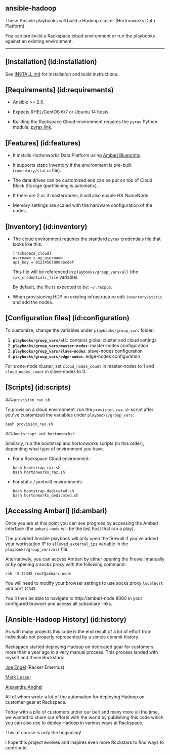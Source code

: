 ansible-hadoop
---------
These Ansible playbooks will build a Hadoop cluster (Hortonworks Data Platform).

You can pre-build a Rackspace cloud environment or run the playbooks against an existing environment.

---

## [Installation] (id:installation)

See [INSTALL.md](../master/INSTALL.md) for installation and build instructions.


## [Requirements] (id:requirements)

- Ansible >= 2.0.

- Expects RHEL/CentOS 6/7 or Ubuntu 14 hosts.

- Building the Rackspace Cloud environment requires the `pyrax` Python module: [pyrax link](https://github.com/rackspace/pyrax).


## [Features] (id:features)

- It installs Hortonworks Data Platform using [Ambari Blueprints](https://cwiki.apache.org/confluence/display/AMBARI/Blueprints).

- It supports static inventory if the environment is pre-built (`inventory/static` file).

- The data drives can be customized and can be put on top of Cloud Block Storage (partitioning is automatic).

- If there are 2 or 3 masternodes, it will also enable HA NameNode.

- Memory settings are scaled with the hardware configuration of the nodes.


## [Inventory] (id:inventory)

- The cloud environment requires the standard `pyrax` credentials file that looks like this:
  ````
  [rackspace_cloud]
  username = my_username
  api_key = 01234567890abcdef
  ````
  
  This file will be referenced in `playbooks/group_vars/all` (the `rax_credentials_file` variable).

  By default, the file is expected to be: `~/.raxpub`.

- When provisioning HDP on existing infrastructure edit `inventory/static` and add the nodes.


## [Configuration files] (id:configuration)

To customize, change the variables under `playbooks/group_vars` folder:

1. **`playbooks/group_vars/all`**: contains global cluster and cloud settings
1. **`playbooks/group_vars/master-nodes`**: master-nodes configuration
1. **`playbooks/group_vars/slave-nodes`**: slave-nodes configuration
1. **`playbooks/group_vars/edge-nodes`**: edge-nodes configuration

For a one-node cluster, set `cloud_nodes_count` in master-nodes to 1 and `cloud_nodes_count` in slave-nodes to 0.


## [Scripts] (id:scripts)

###`provision_rax.sh`

To provision a cloud environment, run the `provision_rax.sh` script after you've customized the variables under `playbooks/group_vars`:
````
bash provision_rax.sh
````

###`bootstrap* and hortonworks*`

Similarly, run the bootstrap and hortonworks scripts (in this order), depending what type of environment you have.

- For a Rackspace Cloud environment:
  ````
  bash bootstrap_rax.sh
  bash hortonworks_rax.sh
  ````

- For static / prebuilt environments:
  ````
  bash bootstrap_dedicated.sh
  bash hortonworks_dedicated.sh
  ````


## [Accessing Ambari] (id:ambari)

Once you are at this point you can see progress by accessing the Ambari interface (the `ambari-node` will be the last host that ran a play). 

The provided Ansible playbook will only open the firewall if you've added your workstation IP to `allowed_external_ips` variable in the `playbooks/group_vars/all` file. 

Alternatively, you can access Ambari by either opening the firewall manually or by opening a socks proxy with the following command:

````
ssh -D 12345 root@ambari-node
````

You will need to modify your browser settings to use socks proxy `localhost` and port `12345`. 

You'll then be able to navigate to http://ambari-node:8080 in your configured browser and access all subsidiary links.


## [Ansible-Hadoop History] (id:history)

As with many projects this code is the end result of a lot of effort from individuals not properly represented by a simple commit history. 

Rackspace started deploying Hadoop on dedicated gear for customers more than a year ago in a very manual process. This process landed with myself and these Rockstars:

[Joe Engel](https://github.com/Joeskyyy) (Racker Emeritus)

[Mark Lessel](https://github.com/magglass1)

[Alexandru Anghel](https://github.com/alexandruanghel)

All of whom wrote a lot of the automation for deploying Hadoop on customer gear at Rackspace.

Today with a pile of customers under our belt and many more all the time, we wanted to share our efforts with the world by publishing this code which you can also use to deploy Hadoop in various ways at Rackspace.

This of course is only the beginning! 

I hope this project evolves and inspires even more Rockstars to find ways to contribute.

